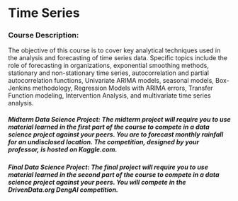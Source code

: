# Time Series

### Course Description:
The objective of this course is to cover key analytical techniques used in the analysis and forecasting of time series data. Specific topics include the role of forecasting in organizations, exponential smoothing methods, stationary and non-stationary time series, autocorrelation and partial autocorrelation functions, Univariate ARIMA models, seasonal models, Box-Jenkins methodology, Regression Models with ARIMA errors, Transfer Function modeling, Intervention Analysis, and multivariate time series analysis.

##### Midterm Data Science  Project:  The midterm project will require you to use material learned in the first part of the course to compete in a data science project against your peers. You are to forecast monthly rainfall for an undisclosed location.  The competition, designed by your professor, is hosted on Kaggle.com. 

##### Final Data Science  Project:  The final project will require you to use material learned in the second part of the course to compete in a data science project against your peers.   You will compete in the DrivenData.org DengAI competition.  
